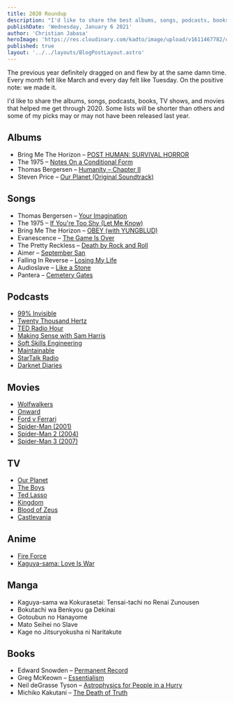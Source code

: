```yaml
---
title: 2020 Roundup
description: "I'd like to share the best albums, songs, podcasts, books, TV shows, and movies that helped me get through 2020."
publishDate: 'Wednesday, January 6 2021'
author: 'Christian Jabasa'
heroImage: 'https://res.cloudinary.com/kadto/image/upload/v1611467782/cljabasa/blog/20210106-2020-roundup/kelly-sikkema-CjdsgW4cVSU-unsplash.jpg'
published: true
layout: '../../layouts/BlogPostLayout.astro'
---
```


The previous year definitely dragged on and flew by at the same damn time. Every month felt like March and every day felt like Tuesday. On the positive note: we made it.

I'd like to share the albums, songs, podcasts, books, TV shows, and movies that helped me get through 2020. Some lists will be shorter than others and some of my picks may or may not have been released last year.

## Albums

- Bring Me The Horizon – [POST HUMAN: SURVIVAL HORROR](https://music.apple.com/ph/album/post-human-survival-horror/1535067172)
- The 1975 – [Notes On a Conditional Form](https://music.apple.com/ph/album/notes-on-a-conditional-form-deluxe-apple-music-edition/1513201189)
- Thomas Bergersen – [Humanity – Chapter II](https://music.apple.com/ph/album/humanity-chapter-ii/1535849646)
- Steven Price – [Our Planet (Original Soundtrack)](https://music.apple.com/ph/album/our-planet-original-soundtrack/1455106218)

## Songs

- Thomas Bergersen – [Your Imagination](https://music.apple.com/ph/album/your-imagination-feat-audrey-karrasch/1535849646?i=1535849650)
- The 1975 – [If You're Too Shy (Let Me Know)](https://music.apple.com/ph/album/if-youre-too-shy-let-me-know/1513201189?i=1513201462)
- Bring Me The Horizon – [OBEY (with YUNGBLUD)](https://music.apple.com/ph/album/obey-with-yungblud/1535067172?i=1535067312)
- Evanescence – [The Game Is Over](https://music.apple.com/ph/album/the-game-is-over/1541326602?i=1541326605)
- The Pretty Reckless – [Death by Rock and Roll](https://music.apple.com/ph/album/death-by-rock-and-roll/1537880202?i=1537880203)
- Aimer – [September San](https://music.apple.com/ph/album/september-san/1156013152?i=1156013486)
- Falling In Reverse – [Losing My Life](https://music.apple.com/ph/album/losing-my-life/1485072642?i=1485072643)
- Audioslave – [Like a Stone](https://music.apple.com/ph/album/like-a-stone/208294748?i=208294873)
- Pantera – [Cemetery Gates](https://music.apple.com/ph/album/cemetery-gates/1163813822?i=1163813975)

## Podcasts

- [99% Invisible](https://podcasts.apple.com/ph/podcast/99-invisible/id394775318)
- [Twenty Thousand Hertz](https://podcasts.apple.com/ph/podcast/twenty-thousand-hertz/id1171270672)
- [TED Radio Hour](https://podcasts.apple.com/ph/podcast/ted-radio-hour/id523121474)
- [Making Sense with Sam Harris](https://podcasts.apple.com/ph/podcast/making-sense-with-sam-harris/id733163012)
- [Soft Skills Engineering](https://podcasts.apple.com/ph/podcast/soft-skills-engineering/id1091341048)
- [Maintainable](https://podcasts.apple.com/ph/podcast/maintainable/id1459893010)
- [StarTalk Radio](https://podcasts.apple.com/ph/podcast/startalk-radio/id325404506)
- [Darknet Diaries](https://podcasts.apple.com/ph/podcast/darknet-diaries/id1296350485)

## Movies

- [Wolfwalkers](https://tv.apple.com/ph/movie/wolfwalkers/umc.cmc.amuoq00hqelfi98j0gvg641x)
- [Onward](https://tv.apple.com/ph/movie/onward/umc.cmc.5um5qljv52fiyq5smadc3c5qs)
- [Ford v Ferrari](https://tv.apple.com/ph/movie/le-mans-66/umc.cmc.6f6qe9muhuw7g21639iajetn1)
- [Spider-Man (2001)](https://tv.apple.com/ph/movie/spider-man/umc.cmc.5phzpxxmktrfukrvil304pg8e)
- [Spider-Man 2 (2004)](https://tv.apple.com/ph/movie/spider-man-2/umc.cmc.3r7os17fk4uufvf09l35lc9hp)
- [Spider-Man 3 (2007)](https://tv.apple.com/ph/movie/spider-man-3/umc.cmc.6b5zczyf59sfnocdpbah8ve7t)

## TV

- [Our Planet](https://www.netflix.com/Title/80049832)
- [The Boys](https://www.primevideo.com/detail/The-Boys/0KRGHGZCHKS920ZQGY5LBRF7MA)
- [Ted Lasso](https://tv.apple.com/ph/show/ted-lasso/umc.cmc.vtoh0mn0xn7t3c643xqonfzy)
- [Kingdom](https://www.netflix.com/Title/80180171)
- [Blood of Zeus](https://www.netflix.com/title/81001988)
- [Castlevania](https://www.netflix.com/title/80095241)

## Anime

- [Fire Force](https://www.netflix.com/search?q=fire%20force&jbv=81143589)
- [Kaguya-sama: Love Is War](https://www.netflix.com/title/81061754)

## Manga

- Kaguya-sama wa Kokurasetai: Tensai-tachi no Renai Zunousen
- Bokutachi wa Benkyou ga Dekinai
- Gotoubun no Hanayome
- Mato Seihei no Slave
- Kage no Jitsuryokusha ni Naritakute

## Books

- Edward Snowden – [Permanent Record](https://www.amazon.com/Permanent-Record-Edward-Snowden/dp/1250237238)
- Greg McKeown – [Essentialism](https://www.amazon.com/Essentialism-Disciplined-Pursuit-Greg-McKeown/dp/0804137382)
- Neil deGrasse Tyson – [Astrophysics for People in a Hurry](https://www.amazon.com/Astrophysics-People-Hurry-deGrasse-Tyson/dp/0393609391)
- Michiko Kakutani – [The Death of Truth](https://podcasts.apple.com/ph/podcast/making-sense-with-sam-harris/id733163012)

